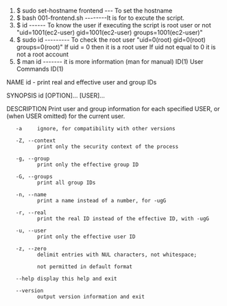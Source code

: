 1. $ sudo set-hostname frontend --- To set the hostname
2. $ bash 001-frontend.sh --------It is for to excute the script.
3. $ id ------ To know the user if executing the script is root user or not
    "uid=1001(ec2-user) gid=1001(ec2-user) groups=1001(ec2-user)"
4. $ sudo id --------- To check the root user
    "uid=0(root) gid=0(root) groups=0(root)"
     If uid = 0 then it is a root user
     If uid not equal to 0 it is not a root account
5. $ man id ------- it is more information (man for manual)
    ID(1)                                                                                  User Commands                                                                                  ID(1)

NAME
       id - print real and effective user and group IDs

SYNOPSIS
       id [OPTION]... [USER]...

DESCRIPTION
       Print user and group information for each specified USER, or (when USER omitted) for the current user.

       -a     ignore, for compatibility with other versions

       -Z, --context
              print only the security context of the process

       -g, --group
              print only the effective group ID

       -G, --groups
              print all group IDs

       -n, --name
              print a name instead of a number, for -ugG

       -r, --real
              print the real ID instead of the effective ID, with -ugG

       -u, --user
              print only the effective user ID

       -z, --zero
              delimit entries with NUL characters, not whitespace;

              not permitted in default format

       --help display this help and exit

       --version
              output version information and exit
